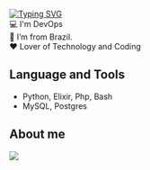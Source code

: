 [![Typing SVG](https://readme-typing-svg.demolab.com?font=Fira+Code&pause=1000&color=FFFFFF&random=false&width=435&lines=sudo+apt-get+install+-y+life)](https://git.io/typing-svg)  
:computer: I'm DevOps <br />
:house_with_garden: I’m from Brazil. <br />
:hearts: Lover of Technology and Coding <br />

## Language and Tools
- Python, Elixir, Php, Bash <br />
- MySQL, Postgres <br />

## About me
<a target='_blank' href='https://www.linkedin.com/in/glaubertdacio/'><img src='https://img.shields.io/badge/LinkedIn-0077B5?style=for-the-badge&logo=linkedin&logoColor=white'></a>

